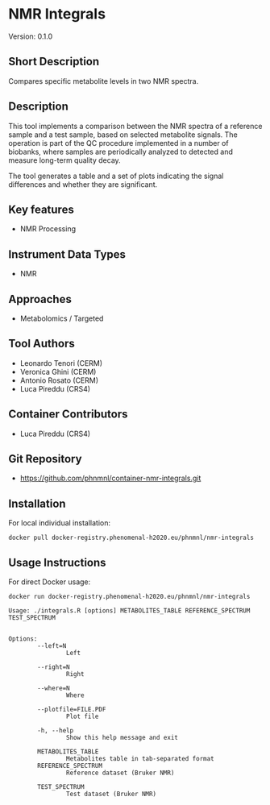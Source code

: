 
# NMR Integrals

Version: 0.1.0


## Short Description

Compares specific metabolite levels in two NMR spectra.


## Description

This tool implements a comparison between the NMR spectra of a reference sample
and a test sample, based on selected metabolite signals.  The operation is part
of the QC procedure implemented in a number of biobanks, where samples are
periodically analyzed to detected and measure long-term quality decay.


The tool generates a table and a set of plots indicating the signal differences
and whether they are significant.


## Key features

- NMR Processing

## Instrument Data Types

- NMR


## Approaches
- Metabolomics / Targeted


## Tool Authors 

- Leonardo Tenori (CERM)
- Veronica Ghini (CERM)
- Antonio Rosato (CERM)
- Luca Pireddu (CRS4)


## Container Contributors

- Luca Pireddu (CRS4)

## Git Repository

- https://github.com/phnmnl/container-nmr-integrals.git

## Installation

For local individual installation:

```
docker pull docker-registry.phenomenal-h2020.eu/phnmnl/nmr-integrals
```

## Usage Instructions

For direct Docker usage:
```
docker run docker-registry.phenomenal-h2020.eu/phnmnl/nmr-integrals
```


```
Usage: ./integrals.R [options] METABOLITES_TABLE REFERENCE_SPECTRUM TEST_SPECTRUM


Options:
        --left=N
                Left

        --right=N
                Right

        --where=N
                Where

        --plotfile=FILE.PDF
                Plot file

        -h, --help
                Show this help message and exit

        METABOLITES_TABLE
                Metabolites table in tab-separated format
        REFERENCE_SPECTRUM
                Reference dataset (Bruker NMR)

        TEST_SPECTRUM
                Test dataset (Bruker NMR)
```
